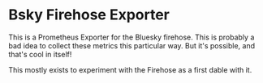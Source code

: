 # Bsky Firehose Exporter

This is a Prometheus Exporter for the Bluesky firehose. This is probably a bad idea to collect
these metrics this particular way. But it's possible, and that's cool in itself!

This mostly exists to experiment with the Firehose as a first dable with it.
